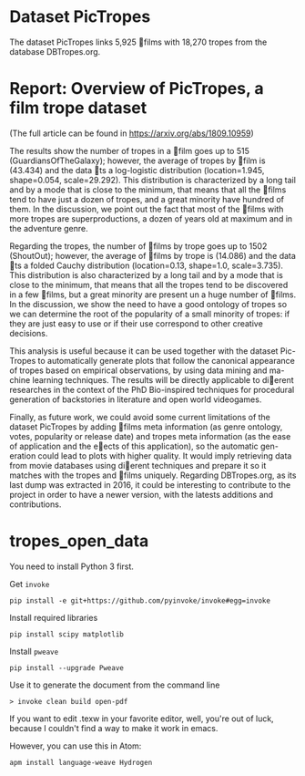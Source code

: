# Dataset PicTropes

The dataset PicTropes links 5,925 films with 18,270 tropes from the database DBTropes.org.

# Report: Overview of PicTropes, a film trope dataset

(The full article can be found in https://arxiv.org/abs/1809.10959)

The results show the number of tropes in a film goes up to 515 (GuardiansOfTheGalaxy);
however, the average of tropes by film is (43.434) and the
data ts a log-logistic distribution (location=1.945, shape=0.054, scale=29.292).
This distribution is characterized by a long tail and by a mode that is close
to the minimum, that means that all the films tend to have just a dozen
of tropes, and a great minority have hundred of them. In the discussion,
we point out the fact that most of the films with more tropes are superproductions,
a dozen of years old at maximum and in the adventure genre.

Regarding the tropes, the number of films by trope goes up to 1502 (ShoutOut);
however, the average of films by trope is (14.086) and the data ts a folded
Cauchy distribution (location=0.13, shape=1.0, scale=3.735). This distribution
is also characterized by a long tail and by a mode that is close to
the minimum, that means that all the tropes tend to be discovered in a few
films, but a great minority are present un a huge number of films. In the
discussion, we show the need to have a good ontology of tropes so we can
determine the root of the popularity of a small minority of tropes: if they
are just easy to use or if their use correspond to other creative decisions.

This analysis is useful because it can be used together with the dataset Pic-
Tropes to automatically generate plots that follow the canonical appearance
of tropes based on empirical observations, by using data mining and ma-
chine learning techniques. The results will be directly applicable to dierent
researches in the context of the PhD Bio-inspired techniques for procedural
generation of backstories in literature and open world videogames.

Finally, as future work, we could avoid some current limitations of the
dataset PicTropes by adding films meta information (as genre ontology,
votes, popularity or release date) and tropes meta information (as the ease
of application and the eects of this application), so the automatic gen-
eration could lead to plots with higher quality. It would imply retrieving
data from movie databases using dierent techniques and prepare it so it
matches with the tropes and films uniquely. Regarding DBTropes.org, as
its last dump was extracted in 2016, it could be interesting to contribute to
the project in order to have a newer version, with the latests additions and
contributions.

# tropes_open_data

You need to install Python 3 first.

Get `invoke` 

    pip install -e git+https://github.com/pyinvoke/invoke#egg=invoke

Install required libraries

    pip install scipy matplotlib


Install `pweave`

    pip install --upgrade Pweave

Use it to generate the document from the command line

```
> invoke clean build open-pdf
```

If you want to edit .texw in your favorite editor, well, you're out of luck, because I couldn't find a way to make it work in emacs.

However, you can use this in Atom:

    apm install language-weave Hydrogen
